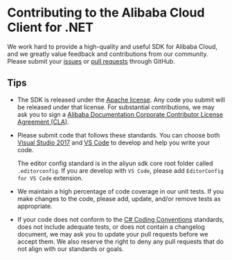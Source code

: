 # Contributing to the Alibaba Cloud Client for .NET

We work hard to provide a high-quality and useful SDK for Alibaba Cloud, and
we greatly value feedback and contributions from our community. Please submit
your [issues][issues] or [pull requests][pull-requests] through GitHub.

## Tips

- The SDK is released under the [Apache license][license]. Any code you submit
   will be released under that license. For substantial contributions, we may
   ask you to sign a [Alibaba Documentation Corporate Contributor License 
   Agreement (CLA)][cla].

- Please submit code that follows these standards.
   You can choose both [Visual Studio 2017](https://visualstudio.microsoft.com) and [VS Code](https://visualstudio.microsoft.com) to develop and help you write your code. 

   The editor config standard is in the aliyun sdk core root folder called `.editorconfig`. If you are develop with `VS Code`, please add `EditorConfig for VS Code` extension.

- We maintain a high percentage of code coverage in our unit tests. If you make
   changes to the code, please add, update, and/or remove tests as appropriate.

- If your code does not conform to the [C# Coding Conventions](https://docs.microsoft.com/en-us/dotnet/csharp/programming-guide/inside-a-program/coding-conventions) standards, does not include adequate tests, or does not contain a changelog document, we may ask you to update your pull requests before we accept them. We also reserve the right to deny
any pull requests that do not align with our standards or goals.

[issues]: https://github.com/aliyun/aliyun-openapi-net-sdk/issues
[pull-requests]: https://github.com/aliyun/aliyun-openapi-net-sdk/pulls
[license]: http://www.apache.org/licenses/LICENSE-2.0
[cla]: https://alibaba-cla-2018.oss-cn-beijing.aliyuncs.com/Alibaba_Documentation_Open_Source_Corporate_CLA.pdf
